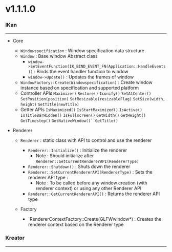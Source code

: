 # v1.1.1.0

### IKan
----------------------------------------------------------------------------------------------------------------------
  - Core
    - `Windowspecification` : Window specification data structure
    - `Window` : Base window Abstract class 
      - `window->SetEventFunction(IK_BIND_EVENT_FN(Application::HandleEvents))` : Binds the event handler function to window
      - `window->Update()` : Updates the frames of window
    - `WindowFactory::Create(Windowspecification)` : Create window instance based on specification and supported platform
    - Controller APIs
      `Maximize()` `Restore()` `Iconify()` `SetAtCenter()` `SetPosition(position)` `SetResizable(resizableFlag)`
      `SetSize(width, height)` `SetTitle(newTitle)`
    - Getter APIs
      `IsMaximized()` `IsStartMaximized()` `IsActive()` `IsTitleBarHidden()` `IsFullscreen()` `GetWidth()` `GetHeight()` 
      `GetTimestep()` `GetNativeWindow()``GetTitle()`
    
  - Renderer
    - `Renderer` : static class with API to control and use the renderer
      - `Renderer::Initialize()` : Initialize the renderer
        - Note : Should initialize after `Renderer::SetCurrentRendererAPI(RendererType)`
      - `Renderer::Shutdown()` : Shuts down the renderer
      - `Renderer::SetCurrentRendererAPI(RendererType)` : Sets the renderer API type : 
        - Note : To be called before any window creation (with renderer context) or using any other Renderer API
      - `Renderer::GetCurrentRendererAPI()` : Returns the renderer API type
      
    - Factory
      - `RendererContextFactory::Create(GLFWwindow*) : Creates the renderer context based on the Renderer type

### Kreator
----------------------------------------------------------------------------------------------------------------------
